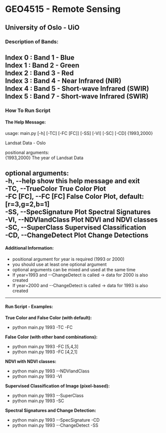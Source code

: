 # GEO4515 - Remote Sensing
University of Oslo - UiO
--------------------------

### **Description of Bands:**

Index 0 : Band 1 - Blue  
Index 1 : Band 2 - Green  
Index 2 : Band 3 - Red  
Index 3 : Band 4 - Near Infrared (NIR)  
Index 4 : Band 5 - Short-wave Infrared (SWIR)  
Index 5 : Band 7 - Short-wave Infrared (SWIR)  
---------------------------------------------

### How To Run Script

#### **The Help Message:**

usage: main.py [-h] [-TC] [-FC [FC]] [-SS] [-VI] [-SC] [-CD] {1993,2000}

Landsat Data - Oslo

positional arguments:  
  {1993,2000}           The year of Landsat Data

optional arguments:  
  -h, --help            show this help message and exit  
  -TC, --TrueColor      True Color Plot  
  -FC [FC], --FC [FC]   False Color Plot, default: [r=3,g=2,b=1]  
  -SS, --SpecSignature  Plot Spectral Signatures  
  -VI, --NDVIandClass   Plot NDVI and NDVI classes  
  -SC, --SuperClass     Supervised Classification  
  -CD, --ChangeDetect   Plot Change Detections  
---------------------------------------------------------------

#### **Additional Information:**
* positional argument for year is required (1993 or 2000)
* you should use at least one optional argument
* optional arguments can be mixed and used at the same time
* If year=1993 and --ChangeDetect is called -> data for 2000 is also created
* If year=2000 and --ChangeDetect is called -> data for 1993 is also created
------------------------------------------------------------------

#### **Run Script - Examples:**

**True Color and False Color (with default):**
* python main.py 1993 -TC -FC

**False Color (with other band combinations):**
* python main.py 1993 -FC [5,4,3]
* python main.py 1993 -FC [4,2,1]

**NDVI with NDVI classes:**
* python main.py 1993 --NDVIandClass
* python main.py 1993 -VI

**Supervised Classification of Image (pixel-based):**
* python main.py 1993 --SuperClass
* python main.py 1993 -SC

**Spectral Signatures and Change Detection:**
* python main.py 1993 --SpecSignature -CD
* python main.py 1993 --ChangeDetect -SS